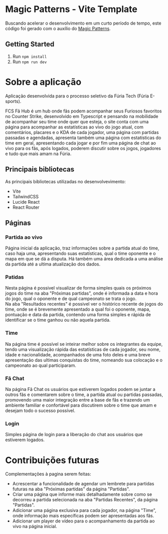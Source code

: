 # Magic Patterns - Vite Template

Buscando acelerar o desenvolvimento em um curto período de tempo, este código foi gerado com o auxílio do [Magic Patterns](https://magicpatterns.com).

## Getting Started

1. Run `npm install`
2. Run `npm run dev`

# Sobre a aplicação
Aplicação desenvolvida para o processo seletivo da Fúria Tech (Fúria E-sports).

FCS Fã Hub é um hub onde fãs podem acompanhar seus Furiosos favoritos no Counter Strike, desenvolvido em Typescript e pensando na mobilidade de acompanhar seu time onde quer que esteja, o site conta com uma página para acompanhar as estatísticas ao vivo do jogo atual, com comentários, placares e o KDA de cada jogador, uma página com partidas passadas e agendadas, apresenta também uma página com estatísticas do time em geral, apresentando cada jogar e por fim uma página de chat ao vivo para os fãs, após logados, poderem discutir sobre os jogos, jogadores e tudo que mais amam na Fúria.

## Principais bibliotecas
As principais bibliotecas utilizadas no desenvolvevimento:
- Vite
- TailwindCSS
- Lucide React
- React Router

## Páginas
### Partida ao vivo
Página inicial da aplicação, traz informações sobre a partida atual do time, caso haja uma, apresentando suas estatísticas, qual o time oponente e o mapa em que se dá a disputa. Há também uma área dedicada a uma análise da partida até a ultima atualização dos dados.

### Patidas
Nesta página é possivel visualizar de forma simples quais os próximos jogos do time na aba "Próximas partidas", onde é informada a data e hora do jogo, qual o oponente e de qual campeonato se trata o jogo.  
Na aba "Resultados recentes" é possivel ver o histórico recente de jogos do time, onde se é brevemente apresentado a qual foi o oponente, mapa, pontuação e data da partida, contendo uma forma simples e rápida de identificar se o time ganhou ou não aquela partida. 

### Time 
Na página time é possível se inteirar melhor sobre os integrantes da equipe, tendo uma visualização rápida das estatísticas de cada jogador, seu nome, idade e nacionalidade, acompanhados de uma foto deles e uma breve apresentação das ultimas conquistas do time, nomeando sua colocação e o campeonato ao qual participaram. 

### Fã Chat
Na página Fã Chat os usuários que estiverem logados podem se juntar a outros fãs e comentarem sobre o time, a partida atual ou partidas passadas, promovendo uma maior integração entre a base de fãs e trazendo um ambiente familiar e confortável para discutirem sobre o time que amam e desejam todo o sucesso possível.

### Login
Simples página de login para a liberação do chat aos usuários que estiverem logados.


# Contribuições futuras

Complementações à pagina serem feitas:
- Acrescentar a funcionalidade de agendar um lembrete para partidas futuras na aba "Próximas partidas" da página "Partidas".
- Criar uma página que informe mais detalhadamente sobre como se decorreu a partida selecionada na aba "Partidas Recentes", da página "Partidas".
- Adicionar uma página exclusiva para cada jogador, na página "Time", onde informação mais específicas podem ser apresentadas aos fãs.
- Adicionar um player de vídeo para o acompanhamento da partida ao vivo na página inicial.